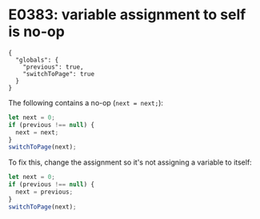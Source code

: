 # E0383: variable assignment to self is no-op

```config-for-examples
{
  "globals": {
    "previous": true,
    "switchToPage": true
  }
}
```

The following contains a no-op (`next = next;`):

```javascript
let next = 0;
if (previous !== null) {
  next = next;
}
switchToPage(next);
```

To fix this, change the assignment so it's not assigning a variable to itself:

```javascript
let next = 0;
if (previous !== null) {
  next = previous;
}
switchToPage(next);
```
